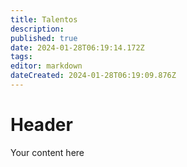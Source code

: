 ```yaml
---
title: Talentos
description: 
published: true
date: 2024-01-28T06:19:14.172Z
tags: 
editor: markdown
dateCreated: 2024-01-28T06:19:09.876Z
---
```


# Header
Your content here